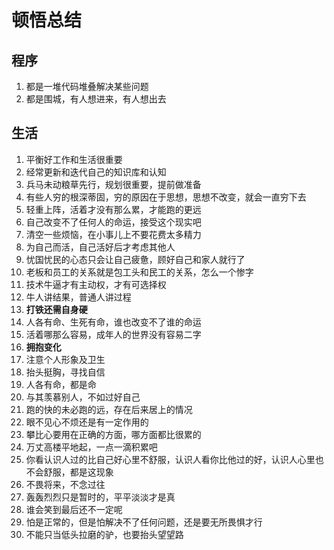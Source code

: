 # 顿悟总结

## 程序
1. 都是一堆代码堆叠解决某些问题
2. 都是围城，有人想进来，有人想出去

## 生活
1. 平衡好工作和生活很重要
2. 经常更新和迭代自己的知识库和认知
3. 兵马未动粮草先行，规划很重要，提前做准备
4. 有些人穷的根深蒂固，穷的原因在于思想，思想不改变，就会一直穷下去
5. 轻重上阵，活着才没有那么累，才能跑的更远
6. 自己改变不了任何人的命运，接受这个现实吧
7. 清空一些烦恼，在小事儿上不要花费太多精力
8. 为自己而活，自己活好后才考虑其他人
9. 忧国忧民的心态只会让自己疲惫，顾好自己和家人就行了
10. 老板和员工的关系就是包工头和民工的关系，怎么一个惨字
11. 技术牛逼才有主动权，才有可选择权
12. 牛人讲结果，普通人讲过程
13. **打铁还需自身硬**
14. 人各有命、生死有命，谁也改变不了谁的命运
15. 活着哪那么容易，成年人的世界没有容易二字
16. **拥抱变化**
17. 注意个人形象及卫生
18. 抬头挺胸，寻找自信
19. 人各有命，都是命
20. 与其羡慕别人，不如过好自己
21. 跑的快的未必跑的远，存在后来居上的情况
22. 眼不见心不烦还是有一定作用的
23. 攀比心要用在正确的方面，哪方面都比很累的
24. 万丈高楼平地起，一点一滴积累吧
25. 你看认识人过的比自己好心里不舒服，认识人看你比他过的好，认识人心里也不会舒服，都是这现象
26. 不畏将来，不念过往
27. 轰轰烈烈只是暂时的，平平淡淡才是真
28. 谁会笑到最后还不一定呢
29. 怕是正常的，但是怕解决不了任何问题，还是要无所畏惧才行
30. 不能只当低头拉磨的驴，也要抬头望望路












